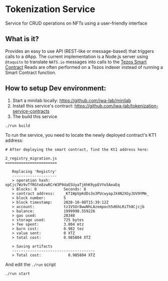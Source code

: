 # Tokenization Service

Service for CRUD operations on NFTs using a user-friendly interface

## What is it?

Provides an easy to use API (REST-like or message-based) that triggers calls to a dApp.
The current implementation is a Node.js server using `@taquito` to translate `NATS.io` messages into calls to the [Tezos Smart Contract]
Reads are often performed on a Tezos indexer instead of running a Smart Contract function.

[tezos smart contract]: git@github.com:jwa-lab/tokenization-service-contracts.git

## How to setup Dev environment:

1. Start a minilab locally: https://github.com/jwa-lab/minilab
2. Install this service's contract: https://github.com/jwa-lab/tokenization-service-contracts
3. The build this service

```
./run build
```

To run the service, you need to locate the newly deployed contract's KT1 address:

```
# After deploying the smart contract, find the Kt1 address here:

2_registry_migration.js
=======================

   Replacing 'Registry'
   --------------------
   > operation hash:      opCjc7Wz9vTfRGte8zwRCrW3P9daESUyaTj6hK9ypEVYo5AeaEq
   > Blocks: 0            Seconds: 8
   > contract address:    _KT1WpVpKdDs3o3PUcwyapJX4N2XGyJUV9YMm_
   > block number:        5
   > block timestamp:     2020-10-08T15:39:12Z
   > account:             tz1VSUr8wwNhLAzempoch5d6hLRiTh8Cjcjb
   > balance:             1999998.559226
   > gas used:            28348
   > storage used:        725 bytes
   > fee spent:           3.804 mtz
   > burn cost:           0.982 tez
   > value sent:          0 XTZ
   > total cost:          0.985804 XTZ

   > Saving artifacts
   -------------------------------------
   > Total cost:            0.985804 XTZ
```

And edit the `./run` script

```
./run start
````